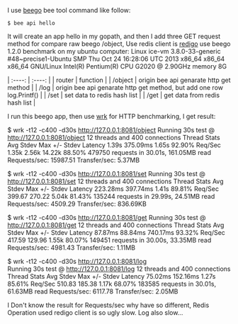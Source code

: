 
I use [beego](http://www.beego.me/ "") bee tool command like follow:
```
$ bee api hello
```
It will create an app hello in my gopath, and then I add three GET request method for compare raw beego /object,
Use redis client is [redigo]("https://github.com/garyburd/redigo", "")
use beego 1.2.0
benchmark on my ubuntu computer:
Linux ice-vm 3.8.0-33-generic #48~precise1-Ubuntu SMP Thu Oct 24 16:28:06 UTC 2013 x86_64 x86_64 x86_64 GNU/Linux
Intel(R) Pentium(R) CPU G2020 @ 2.90GHz
memory 8G

| :----:  | :----:  |
| router        |  function |
| /object     | origin bee api genarate http get method |
| /log     | origin bee api genarate http get method, but add one row log.Printf() |
| /set     | set data to redis hash list |
| /get     | get data from redis hash list |

I run this beego app, then use [wrk](https://github.com/wg/wrk "") for HTTP benchmarking, I get result:

$ wrk -t12 -c400 -d30s http://127.0.0.1:8081/object 
Running 30s test @ http://127.0.0.1:8081/object
  12 threads and 400 connections
  Thread Stats   Avg      Stdev     Max   +/- Stdev
    Latency     1.39s   375.09ms   1.65s    92.90%
    Req/Sec     1.35k     2.56k   14.22k    88.50%
  479750 requests in 30.01s, 161.05MB read
Requests/sec:  15987.51
Transfer/sec:      5.37MB

$ wrk -t12 -c400 -d30s http://127.0.0.1:8081/set
Running 30s test @ http://127.0.0.1:8081/set
12 threads and 400 connections
Thread Stats   Avg      Stdev     Max   +/- Stdev
  Latency   223.28ms  397.74ms   1.41s    89.81%
  Req/Sec   399.67    270.22     5.04k    81.43%
135244 requests in 29.99s, 24.51MB read
Requests/sec:   4509.29
Transfer/sec:    836.69KB

$ wrk -t12 -c400 -d30s http://127.0.0.1:8081/get
Running 30s test @ http://127.0.0.1:8081/get
12 threads and 400 connections
Thread Stats   Avg      Stdev     Max   +/- Stdev
  Latency    87.87ms   88.84ms 740.17ms   93.32%
  Req/Sec   417.59    129.96     1.55k    80.07%
149451 requests in 30.00s, 33.35MB read
Requests/sec:   4981.43
Transfer/sec:      1.11MB

$ wrk -t12 -c400 -d30s http://127.0.0.1:8081/log   
Running 30s test @ http://127.0.0.1:8081/log
  12 threads and 400 connections
  Thread Stats   Avg      Stdev     Max   +/- Stdev
    Latency    75.02ms  152.16ms   1.27s    85.61%
    Req/Sec   510.83    185.38     1.17k    68.07%
  183585 requests in 30.01s, 61.63MB read
Requests/sec:   6117.78
Transfer/sec:      2.05MB


I Don't know the result for Requests/sec  why have so  different, Redis Operation used redigo client is so ugly slow. Log also slow...
